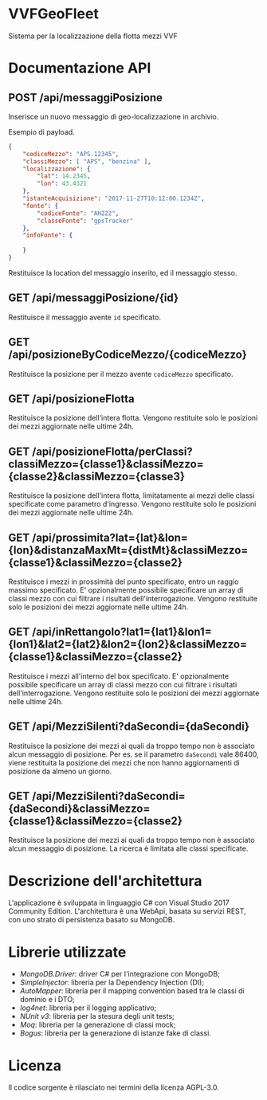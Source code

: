 # VVFGeoFleet
Sistema per la localizzazione della flotta mezzi VVF

# Documentazione API

## POST /api/messaggiPosizione
Inserisce un nuovo messaggio di geo-localizzazione in archivio.

Esempio di payload.

```json
{
    "codiceMezzo": "APS.12345",
    "classiMezzo": [ "APS", "benzina" ],
    "localizzazione": {
        "lat": 14.2345,
        "lon": 43.4321
    },
    "istanteAcquisizione": "2017-11-27T10:12:00.1234Z",
    "fonte": {
        "codiceFonte": "AH222",
        "classeFonte": "gpsTracker"
    },
    "infoFonte": {
      
    }
}
```
Restituisce la location del messaggio inserito, ed il messaggio stesso.

## GET /api/messaggiPosizione/{id}
Restituisce il messaggio avente `id` specificato.

## GET /api/posizioneByCodiceMezzo/{codiceMezzo}
Restituisce la posizione per il mezzo avente `codiceMezzo` specificato.

## GET /api/posizioneFlotta
Restituisce la posizione dell'intera flotta.
Vengono restituite solo le posizioni dei mezzi aggiornate nelle ultime 24h.

## GET /api/posizioneFlotta/perClassi?classiMezzo={classe1}&classiMezzo={classe2}&classiMezzo={classe3}
Restituisce la posizione dell'intera flotta, limitatamente ai mezzi delle classi specificate come parametro d'ingresso.
Vengono restituite solo le posizioni dei mezzi aggiornate nelle ultime 24h.

## GET /api/prossimita?lat={lat}&lon={lon}&distanzaMaxMt={distMt}&classiMezzo={classe1}&classiMezzo={classe2}
Restituisce i mezzi in prossimità del punto specificato, entro un raggio massimo specificato. E' opzionalmente possibile specificare un array di classi mezzo con cui filtrare i risultati dell'interrogazione.
Vengono restituite solo le posizioni dei mezzi aggiornate nelle ultime 24h.

## GET /api/inRettangolo?lat1={lat1}&lon1={lon1}&lat2={lat2}&lon2={lon2}&classiMezzo={classe1}&classiMezzo={classe2}
Restituisce i mezzi all'interno del box specificato. E' opzionalmente possibile specificare un array di classi mezzo con cui filtrare i risultati dell'interrogazione.
Vengono restituite solo le posizioni dei mezzi aggiornate nelle ultime 24h.

## GET /api/MezziSilenti?daSecondi={daSecondi}
Restituisce la posizione dei mezzi ai quali da troppo tempo non è associato alcun messaggio di posizione. Per es. se il parametro `daSecondi` vale 86400, viene restituita la posizione dei mezzi che non hanno aggiornamenti di posizione da almeno un giorno.

## GET /api/MezziSilenti?daSecondi={daSecondi}&classiMezzo={classe1}&classiMezzo={classe2}
Restituisce la posizione dei mezzi ai quali da troppo tempo non è associato alcun messaggio di posizione. La ricerca è limitata alle classi specificate.

# Descrizione dell'architettura
L'applicazione è sviluppata in linguaggio C# con Visual Studio 2017 Community Edition. L'architettura è una WebApi, basata su servizi REST, con uno strato di persistenza basato su MongoDB.

# Librerie utilizzate

- *MongoDB.Driver*: driver C# per l'integrazione con MongoDB;
- *SimpleInjector*: libreria per la Dependency Injection (DI);
- *AutoMapper*: libreria per il mapping convention based tra le classi di dominio e i DTO;
- *log4net*: libreria per il logging applicativo;
- *NUnit v3*: libreria per la stesura degli unit tests;
- *Moq*: libreria per la generazione di classi mock;
- *Bogus*: libreria per la generazione di istanze fake di classi.

# Licenza
Il codice sorgente è rilasciato nei termini della licenza AGPL-3.0.
